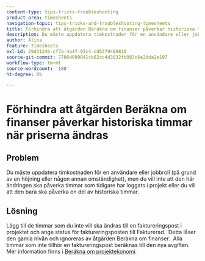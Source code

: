 ```yaml
---
content-type: tips-tricks-troubleshooting
product-area: timesheets
navigation-topic: tips-tricks-and-troubleshooting-timesheets
title: Förhindra att åtgärden Beräkna om finanser påverkar historiska timmar när priserna ändras
description: Du måste uppdatera timkostnaden för en användare eller jobbroll (på grund av en höjning eller någon annan omständighet), men du vill inte att den här ändringen ska påverka timmar som tidigare har loggats i projekt eller du vill att den bara ska påverka en del av historiska timmar.
author: Alina
feature: Timesheets
exl-id: 29d3124b-cf7a-4a47-95c4-cd5379489810
source-git-commit: 7786d899841cb82cc4d3832fb083c6e2bda2e197
workflow-type: tm+mt
source-wordcount: '188'
ht-degree: 0%

---
```


# Förhindra att åtgärden Beräkna om finanser påverkar historiska timmar när priserna ändras

## Problem

Du måste uppdatera timkostnaden för en användare eller jobbroll (på grund av en höjning eller någon annan omständighet), men du vill inte att den här ändringen ska påverka timmar som tidigare har loggats i projekt eller du vill att den bara ska påverka en del av historiska timmar.

## Lösning

Lägg till de timmar som du inte vill ska ändras till en faktureringspost i projektet och ange status för faktureringsposten till Fakturerad.  Detta låser den gamla nivån och ignoreras av åtgärden Beräkna om finanser.  Alla timmar som inte tillhör en faktureringspost beräknas till den nya avgiften. Mer information finns i [Beräkna om projektekonomi](../../manage-work/projects/project-finances/recalculate-project-finances.md).
